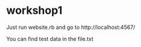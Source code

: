 workshop1
=========
Just run website.rb and go to http://localhost:4567/ 

You can find test data in the file.txt


